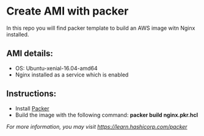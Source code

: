 # Create AMI with packer
In this repo you will find packer template to build an AWS image witn Nginx installed. 

## AMI details:
* OS: Ubuntu-xenial-16.04-amd64
* Nginx installed as a service which is enabled


## Instructions:
* Install [Packer](https://learn.hashicorp.com/tutorials/packer/get-started-install-cli) 
* Build the image with the following command: __packer build nginx.pkr.hcl__

*For more information, you may visit https://learn.hashicorp.com/packer*
